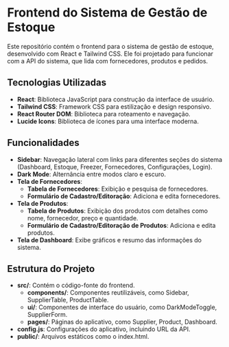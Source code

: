 # Frontend do Sistema de Gestão de Estoque

Este repositório contém o frontend para o sistema de gestão de estoque, desenvolvido com React e Tailwind CSS. Ele foi projetado para funcionar com a API do sistema, que lida com fornecedores, produtos e pedidos.

## Tecnologias Utilizadas

- **React**: Biblioteca JavaScript para construção da interface de usuário.
- **Tailwind CSS**: Framework CSS para estilização e design responsivo.
- **React Router DOM**: Biblioteca para roteamento e navegação.
- **Lucide Icons**: Biblioteca de ícones para uma interface moderna.

## Funcionalidades

- **Sidebar**: Navegação lateral com links para diferentes seções do sistema (Dashboard, Estoque, Freezer, Fornecedores, Configurações, Login).
- **Dark Mode**: Alternância entre modos claro e escuro.
- **Tela de Fornecedores**:
  - **Tabela de Fornecedores**: Exibição e pesquisa de fornecedores.
  - **Formulário de Cadastro/Editoração**: Adiciona e edita fornecedores.
- **Tela de Produtos**:
  - **Tabela de Produtos**: Exibição dos produtos com detalhes como nome, fornecedor, preço e quantidade.
  - **Formulário de Cadastro/Editoração de Produtos**: Adiciona e edita produtos.
- **Tela de Dashboard**: Exibe gráficos e resumo das informações do sistema.

## Estrutura do Projeto

- **src/**: Contém o código-fonte do frontend.
  - **components/**: Componentes reutilizáveis, como Sidebar, SupplierTable, ProductTable.
  - **ui/**: Componentes de interface do usuário, como DarkModeToggle, SupplierForm.
  - **pages/**: Páginas do aplicativo, como Supplier, Product, Dashboard.
- **config.js**: Configurações do aplicativo, incluindo URL da API.
- **public/**: Arquivos estáticos como o index.html.

